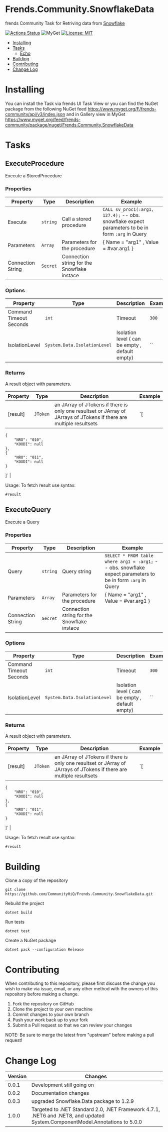 # Frends.Community.SnowflakeData

frends Community Task for Retriving data from [Snowflake](https://www.snowflake.com/)

[![Actions Status](https://github.com/CommunityHiQ/Frends.Community.SnowflakeData/workflows/PackAndPushAfterMerge/badge.svg)](https://github.com/CommunityHiQ/Frends.Community.SnowflakeData/actions) ![MyGet](https://img.shields.io/myget/frends-community/v/Frends.Community.SnowflakeData) [![License: MIT](https://img.shields.io/badge/License-MIT-yellow.svg)](https://opensource.org/licenses/MIT) 

- [Installing](#installing)
- [Tasks](#tasks)
     - [Echo](#Echo)
- [Building](#building)
- [Contributing](#contributing)
- [Change Log](#change-log)

# Installing

You can install the Task via frends UI Task View or you can find the NuGet package from the following NuGet feed
https://www.myget.org/F/frends-community/api/v3/index.json and in Gallery view in MyGet https://www.myget.org/feed/frends-community/package/nuget/Frends.Community.SnowflakeData

# Tasks

## ExecuteProcedure

Execute a StoredProcedure

### Properties

| Property | Type | Description | Example |
| -------- | -------- | -------- | -------- |
| Execute | `string` | Call a stored procedure | `CALL sv_proc1(:arg1, 127.4);` -- obs. snowflake expect parameters to be in form `:arg` in Query |
| Parameters | `Array` | Parameters for the procedure | { Name = "arg1" , Value = #var.arg1 } |
| Connection String | `Secret` | Connection string for the Snowflake instace | 

### Options

| Property | Type | Description | Example |
| -------- | -------- | -------- | -------- |
| Command Timeout Seconds | `int` | Timeout | `300` |
| IsolationLevel | `System.Data.IsolationLevel` | Isolation level ( can be empty , default empty) | `` |

### Returns

A result object with parameters.

| Property | Type | Description | Example |
| -------- | -------- | -------- | -------- |
| [result] | `JToken` | an JArray of JTokens if there is only one resultset or JArray of JArrays of JTokens if there are multiple resultsets | `[
	{
		"NRO": "010",
		"KOODI": null
	},
	{
		"NRO": "011",
		"KOODI": null
	}
	
]` |

Usage:
To fetch result use syntax:

`#result`


## ExecuteQuery

Execute a Query

### Properties

| Property | Type | Description | Example |
| -------- | -------- | -------- | -------- |
| Query | `string` | Query string | `SELECT * FROM table where arg1 = :arg1;` -- obs. snowflake expect parameters to be in form `:arg` in Query |
| Parameters | `Array` | Parameters for the procedure | { Name = "arg1" , Value = #var.arg1 } |
| Connection String | `Secret` | Connection string for the Snowflake instace | 

### Options

| Property | Type | Description | Example |
| -------- | -------- | -------- | -------- |
| Command Timeout Seconds | `int` | Timeout | `300` |
| IsolationLevel | `System.Data.IsolationLevel` | Isolation level ( can be empty , default empty) | `` |

### Returns

A result object with parameters.

| Property | Type | Description | Example |
| -------- | -------- | -------- | -------- |
| [result] | `JToken` | an JArray of JTokens if there is only one resultset or JArray of JArrays of JTokens if there are multiple resultsets | `[
	{
		"NRO": "010",
		"KOODI": null
	},
	{
		"NRO": "011",
		"KOODI": null
	}
	
]` |

Usage:
To fetch result use syntax:

`#result`


# Building

Clone a copy of the repository

`git clone https://github.com/CommunityHiQ/Frends.Community.SnowflakeData.git`

Rebuild the project

`dotnet build`

Run tests

`dotnet test`

Create a NuGet package

`dotnet pack --configuration Release`

# Contributing
When contributing to this repository, please first discuss the change you wish to make via issue, email, or any other method with the owners of this repository before making a change.

1. Fork the repository on GitHub
2. Clone the project to your own machine
3. Commit changes to your own branch
4. Push your work back up to your fork
5. Submit a Pull request so that we can review your changes

NOTE: Be sure to merge the latest from "upstream" before making a pull request!

# Change Log

| Version | Changes |
| ------- | ------- |
| 0.0.1   | Development still going on |
| 0.0.2   | Documentation changes |
| 0.0.3   | upgraded Snowflake.Data package to 1.2.9 |
| 1.0.0   | Targeted to .NET Standard 2.0, .NET Framework 4.7.1, .NET6 and .NET8, and updated System.ComponentModel.Annotations to 5.0.0 |
